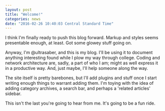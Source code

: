 ```yaml
---
layout: post
title: "Welcome!"
categories: news
date: "2016-02-26 10:40:03 Central Standard Time"
---
```

I think I'm finally ready to push this blog forward. Markup and styles seems presentable enough, at least. Got some glowey stuff going on.

Anyway, I'm @ultrasaber, and this is my blog. I'll be using it to document anything interesting found while I plow my way through college. Coding and network architecture are, sadly, a part of who I am; might as well express it in a productive way. And, just maybe, I'll help someone along the way.

The site itself is pretty barebones, but I'll add plugins and stuff once I start writing enough things to warrant adding them. I'm toying with the idea of adding category archives, a search bar, and perhaps a 'related articles' sidebar.

This isn't the last you're going to hear from me. It's going to be a fun ride.
